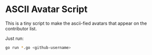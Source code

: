 # ASCII Avatar Script

This is a tiny script to make the ascii-fied avatars that appear on
the contributor list.

Just run:

```bash
go run *.go <github-username>
```
